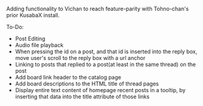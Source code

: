 Adding functionality to Vichan to reach feature-parity with Tohno-chan's prior KusabaX install.

To-Do:

* Post Editing
* Audio file playback
* When pressing the id on a post, and that id is inserted into the reply box, move user's scroll to the reply box with a url anchor
* Linking to posts that replied to a post(at least in the same thread) on the post
* Add board link header to the catalog page
* Add board descriptions to the HTML title of thread pages
* Display entire text content of homepage recent posts in a tooltip, by inserting that data into the title attribute of those links
